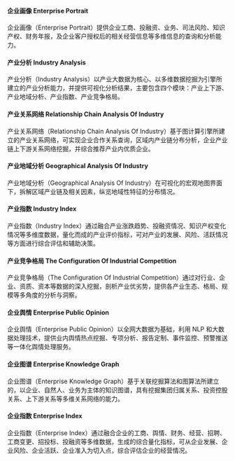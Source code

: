 #### 企业画像 Enterprise Portrait 
企业画像（Enterprise Portrait）提供企业工商、投融资、业务、司法风险、知识产权、财务年报，及企业客户授权后的相关经营信息等多维信息的查询和分析能力。

#### 产业分析  Industry Analysis    
产业分析（Industry Analysis）以产业大数据为核心、以多维数据挖掘为引擎所建立的产业分析能力，并提供可视化分析结果，主要包含四个模块：产业上下游、产业地域分析、产业指数、产业竞争格局。

#### 产业关系网络 Relationship Chain Analysis Of Industry  
产业关系网络（Relationship Chain Analysis Of Industry）基于图计算引擎所建立的产业关系网络，可实现企业合作关系查询，区域内产业链分布分析，企业产业链上下游关系网络挖掘，并综合推荐产业内优质企业。

#### 产业地域分析 Geographical Analysis Of Industry   
产业地域分析（Geographical Analysis Of Industry）在可视化的宏观地图界面下，拆解区域产业链及相关因素，纵览地域性特征的分布情况。

#### 产业指数   Industry Index     
产业指数（Industry Index）通过融合产业涨跌趋势、投融资情况、知识产权变化情况等多维度数据，量化而成的产业评价指标，可对产业的发展、风险、活跃情况等方面进行综合评估和辅助决策。

#### 产业竞争格局      The Configuration Of Industrial Competition
产业竞争格局（The Configuration Of Industrial Competition）通过对行业、企业、资质、资本等数据的深入挖掘，剖析产业优劣势，提供各产业生态、格局、规模等多角度的分析与洞察。         

####  企业舆情  Enterprise Public Opinion
企业舆情（Enterprise Public Opinion）以全网大数据为基础，利用 NLP 和大数据处理技术，提供业内舆情热点挖掘、专项分析、报告定制、事件监控、预警推送等一体化舆情处理服务。
 
#### 企业图谱     Enterprise Knowledge Graph  
企业图谱（Enterprise Knowledge Graph）基于关联挖掘算法和图算法所建立的，以企业、自然人、业务为主体的知识图谱，具有挖掘集团归属关系、投资控股关系、上下游关系等多维关系网络的能力。

#### 企业指数  Enterprise Index 
企业指数（Enterprise Index）通过融合企业的工商、舆情、财务、经营、招聘、工商变更、招投标、投融资等多维数据，生成的综合量化指标，可从企业发展、企业风险、企业活跃、企业准入为切入点，综合评估企业的经营情况。 

 
